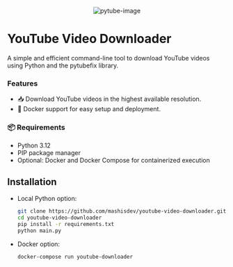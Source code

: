 <p align="center">
  <img src="https://github.com/user-attachments/assets/007ac71a-66cc-45f7-a5df-13e1718ad252" alt="pytube-image" />
</p>

# YouTube Video Downloader
A simple and efficient command-line tool to download YouTube videos using Python and the pytubefix library.

### Features
- 📥 Download YouTube videos in the highest available resolution.
- 🐋 Docker support for easy setup and deployment.

### 📦 Requirements
- Python 3.12
- PIP package manager
- Optional: Docker and Docker Compose for containerized execution

## Installation
- Local Python option:

  ```bash
  git clone https://github.com/mashisdev/youtube-video-downloader.git
  cd youtube-video-downloader
  pip install -r requirements.txt
  python main.py
  ```

- Docker option:

  ```bash
  docker-compose run youtube-downloader
  ```
